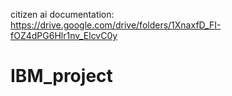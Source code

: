 citizen ai documentation: https://drive.google.com/drive/folders/1XnaxfD_FI-fOZ4dPG6Hlr1nv_ElcvC0y
# IBM_project
